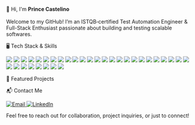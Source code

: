 👋 Hi, I'm **Prince Castelino**  
<br/>
Welcome to my GitHub! I’m an ISTQB‑certified Test Automation Engineer & Full-Stack Enthusiast passionate about building and testing scalable softwares.


🖥️ Tech Stack & Skills
<p>
  <!-- Languages -->
  <img src="https://img.shields.io/badge/javascript-F7DF1E?style=for-the-badge&logo=javascript&logoColor=black"/>
  <img src="https://img.shields.io/badge/typescript-3178C6?style=for-the-badge&logo=typescript&logoColor=white"/>
  <img src="https://img.shields.io/badge/kotlin-7F52FF?style=for-the-badge&logo=kotlin&logoColor=white"/>
  <img src="https://img.shields.io/badge/html5-E34F26?style=for-the-badge&logo=html5&logoColor=white"/>
  <img src="https://img.shields.io/badge/css3-1572B6?style=for-the-badge&logo=css3&logoColor=white"/>

  <!-- Frontend -->
  <img src="https://img.shields.io/badge/react-20232A?style=for-the-badge&logo=react&logoColor=61DAFB"/>
  <img src="https://img.shields.io/badge/jquery-0769AD?style=for-the-badge&logo=jquery&logoColor=white"/>
  <img src="https://img.shields.io/badge/bootstrap-7952B3?style=for-the-badge&logo=bootstrap&logoColor=white"/>
  <img src="https://img.shields.io/badge/flutter-02569B?style=for-the-badge&logo=flutter&logoColor=white"/>
  <img src="https://img.shields.io/badge/wordpress-21759B?style=for-the-badge&logo=wordpress&logoColor=white"/>

  <!-- Backend & APIs -->
  <img src="https://img.shields.io/badge/node.js-339933?style=for-the-badge&logo=nodedotjs&logoColor=white"/>
  <img src="https://img.shields.io/badge/express.js-000000?style=for-the-badge&logo=express&logoColor=white"/>
  <img src="https://img.shields.io/badge/REST%20API-02569B?style=for-the-badge&logo=postman&logoColor=white"/>
  <img src="https://img.shields.io/badge/graphql-E10098?style=for-the-badge&logo=graphql&logoColor=white"/>
  
  <!-- Databases -->
  <img src="https://img.shields.io/badge/mysql-4479A1?style=for-the-badge&logo=mysql&logoColor=white"/>
  <img src="https://img.shields.io/badge/mongodb-47A248?style=for-the-badge&logo=mongodb&logoColor=white"/>
  <img src="https://img.shields.io/badge/firebase-FFCA28?style=for-the-badge&logo=firebase&logoColor=black"/>


  <!-- QA Tools -->
  <img src="https://img.shields.io/badge/selenium-43B02A?style=for-the-badge&logo=selenium&logoColor=white"/>
  <img src="https://img.shields.io/badge/protractor-9C27B0?style=for-the-badge&logo=protractor&logoColor=white"/>
  <img src="https://img.shields.io/badge/sahi%20pro-FF6F00?style=for-the-badge&logo=testing-library&logoColor=white"/>
  <img src="https://img.shields.io/badge/jasmine-8A4182?style=for-the-badge&logo=jasmine&logoColor=white"/>
  <img src="https://img.shields.io/badge/cucumber-23D96C?style=for-the-badge&logo=cucumber&logoColor=white"/>
  <img src="https://img.shields.io/badge/tosca-1E90FF?style=for-the-badge&logo=tricentis&logoColor=white"/>
  <img src="https://img.shields.io/badge/autoit-1C1C1C?style=for-the-badge&logo=windows&logoColor=white"/>
  <img src="https://img.shields.io/badge/postman-FF6C37?style=for-the-badge&logo=postman&logoColor=white"/>
  <img src="https://img.shields.io/badge/uipath-003BFF?style=for-the-badge&logo=uipath&logoColor=white"/>

  <!-- DevOps & Tools -->
  <img src="https://img.shields.io/badge/docker-2496ED?style=for-the-badge&logo=docker&logoColor=white"/>
  <img src="https://img.shields.io/badge/azure%20pipelines-2560E0?style=for-the-badge&logo=azurepipelines&logoColor=white"/>
  <img src="https://img.shields.io/badge/git-F05032?style=for-the-badge&logo=git&logoColor=white"/>
  <img src="https://img.shields.io/badge/github-181717?style=for-the-badge&logo=github&logoColor=white"/>
  <img src="https://img.shields.io/badge/jira-0052CC?style=for-the-badge&logo=jira&logoColor=white"/>
  <img src="https://img.shields.io/badge/confluence-172B4D?style=for-the-badge&logo=confluence&logoColor=white"/>
  <img src="https://img.shields.io/badge/canva-00C4CC?style=for-the-badge&logo=canva&logoColor=white"/>
</p>

🌟 Featured Projects

📬 Contact Me
<p> <a href="mailto:careers.prince.castelino@gmail.com"> <img alt="Email" src="https://img.shields.io/badge/email-D14836?style=for-the-badge&logo=gmail&logoColor=white" /> </a> <a href="https://www.linkedin.com/in/prince-castelino-97ba26194/"> <img alt="LinkedIn" src="https://img.shields.io/badge/linkedin-0A66C2?style=for-the-badge&logo=linkedin&logoColor=white" /> </a> 

</p>
Feel free to reach out for collaboration, project inquiries, or just to connect!
